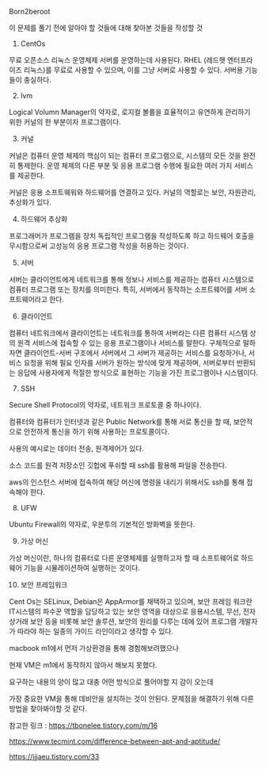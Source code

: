 Born2beroot

이 문제를 풀기 전에 알아야 할 것들에 대해 찾아본 것들을 작성할 것

1. CentOs

무료 오픈소스 리눅스 운영체제
서버를 운영하는데 사용된다.
RHEL (레드헷 엔터프라이즈 리눅스)를 무료로 사용할 수 있으며, 이를 그냥 서버로 사용할 수 있다.
서버용 기능들이 충실하다.

2. lvm

Logical Volumn Manager의 약자로, 로지컬 볼륨을 효율적이고 유연하게 관리하기 위한 커널의 한 부분이자 프로그램이다.

3. 커널

커널은 컴퓨터 운영 체제의 핵심이 되는 컴퓨터 프로그램으로, 시스템의 모든 것을 완전히 통제한다. 운영 체제의 다른 부분 및 응용 프로그램 수행에 필요한 여러 가지 서비스를 제공한다.

커널은 응용 소프트웨워와 하드웨어를 연결하고 있다.
커널의 역할로는 보안, 자원관리, 추상화가 있다.

4. 하드웨어 추상화

프로그래머가 프로그램을 장치 독립적인 프로그램을 작성하도록 하고 하드웨어 호출을 무시함으로써 고성능의 응용 프로그램 작성을 허용하는 것이다.

5. 서버

서버는 클라이언트에게 네트워크를 통해 정보나 서비스를 제공하는 컴퓨터 시스템으로 컴퓨터 프로그램 또는 장치를 의미한다. 특히, 서버에서 동작하는 소프트웨어를 서버 소프트웨어라고 한다.

6. 클라이언트

컴퓨터 네트워크에서 클라이언트는 네트워크를 통하여 서버라는 다른 컴퓨터 시스템 상의 원격 서비스에 접속할 수 있는 응용 프로그램이나 서비스를 말한다.
구체적으로 말하자면 클라이언트-서버 구조에서 서버에서 그 서버가 제공하는 서비스를 요청하거나, 서비스 요청을 위해 필요 인자를 서버가 원하는 방식에 맞게 제공하며, 서버로부터 반환되는 응답에 사용자에게 적절한 방식으로 표현하는 기능을 가진 프로그램이나 시스템이다.

7. SSH

Secure Shell Protocol의 약자로, 네트워크 프로토콜 중 하나이다.

컴퓨터와 컴퓨터가 인터넷과 같은 Public Network를 통해 서로 통신을 할 때, 보안적으로 안전하게 통신을 하기 위해 사용하는 프로토콜이다. 

사용의 예시로는 데이터 전송, 원격제어가 있다.

소스 코드를 원격 저장소인 깃헙에 푸쉬할 때 ssh를 활용해 파일을 전송한다.

aws의 인스턴스 서버에 접속하여 해당 머신에 명령을 내리기 위해서도 ssh를 통해 접속해야 한다.

8. UFW

Ubuntu Firewall의 약자로, 우분투의 기본적인 방화벽을 뜻한다.

9. 가상 머신

가상 머신이란, 하나의 컴퓨터로 다른 운영체제를 실행하고자 할 때 소프트웨어로 하드웨어 기능을 시뮬레이션하여 실행하는 것이다.

10. 보안 프레임워크 

Cent Os는 SELinux, Debian은 AppArmor를 채택하고 있으며, 보안 프레임 워크란 IT시스템의 파수꾼 역할을 담당하고 있는 보안 영역을 대상으로 응용시스템, 무선, 전자 상거래 보안 등을 비롯해 보안 솔루션, 보안의 원리를 다루는 데에 있어 프로그램 개발자가 따라야 하는 일종의 가이드 라인이라고 생각할 수 있다.

macbook m1에서 먼저 가상환경을 통해 경험해보려했으나

현재 VM은 m1에서 동작하지 않아서 해보지 못했다.

요구하는 내용의 양이 많고 대충 어떤 방식으로 풀어야할 지 감이 오는데

가장 중요한 VM을 통해 데비안을 설치하는 것이 안된다. 문제점을 해결하기 위해 다른 방법을 찾아봐야할 것 같다.

참고한 링크 : https://tbonelee.tistory.com/m/16

https://www.tecmint.com/difference-between-apt-and-aptitude/

https://jjjaeu.tistory.com/33
